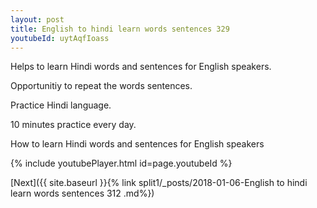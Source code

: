 ```yaml
---
layout: post
title: English to hindi learn words sentences 329 
youtubeId: uytAqfIoass
---
```

 
 
Helps to learn Hindi words and sentences for English speakers.

Opportunitiy to repeat the words sentences. 

Practice Hindi language. 
 
10 minutes practice every day. 
 
How to learn Hindi words and sentences for English speakers 
 
{% include youtubePlayer.html id=page.youtubeId %}
 
 
[Next]({{ site.baseurl }}{% link  split1/_posts/2018-01-06-English to hindi learn words sentences 312 .md%})
 
